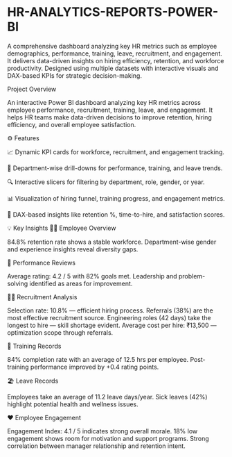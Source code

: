 # HR-ANALYTICS-REPORTS-POWER-BI
 A comprehensive dashboard analyzing key HR metrics such as employee demographics, performance, training, leave, recruitment, and engagement. It delivers data-driven insights on hiring efficiency, retention, and workforce productivity. Designed using multiple datasets with interactive visuals and DAX-based KPIs for strategic decision-making.

 


Project Overview

An interactive Power BI dashboard analyzing key HR metrics across employee performance, recruitment, training, leave, and engagement.
It helps HR teams make data-driven decisions to improve retention, hiring efficiency, and overall employee satisfaction.



⚙️ Features

📈 Dynamic KPI cards for workforce, recruitment, and engagement tracking.

🧩 Department-wise drill-downs for performance, training, and leave trends.

🔍 Interactive slicers for filtering by department, role, gender, or year.

📊 Visualization of hiring funnel, training progress, and engagement metrics.

🧮 DAX-based insights like retention %, time-to-hire, and satisfaction scores.



 💡 Key Insights
🧍‍♂️ Employee Overview

84.8% retention rate shows a stable workforce.
Department-wise gender and experience insights reveal diversity gaps.

🧾 Performance Reviews

Average rating: 4.2 / 5 with 82% goals met.
Leadership and problem-solving identified as areas for improvement.

🧑‍💼 Recruitment Analysis

Selection rate: 10.8% — efficient hiring process.
Referrals (38%) are the most effective recruitment source.
Engineering roles (42 days) take the longest to hire — skill shortage evident.
Average cost per hire: ₹13,500 — optimization scope through referrals.

🎯 Training Records

84% completion rate with an average of 12.5 hrs per employee.
Post-training performance improved by +0.4 rating points.

🏖️ Leave Records

Employees take an average of 11.2 leave days/year.
Sick leaves (42%) highlight potential health and wellness issues.

❤️ Employee Engagement

Engagement Index: 4.1 / 5 indicates strong overall morale.
18% low engagement shows room for motivation and support programs.
Strong correlation between manager relationship and retention intent.
